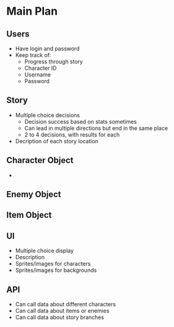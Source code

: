 # Main Plan

## Users
- Have login and password
- Keep track of:
  - Progress through story
  - Character ID
  - Username
  - Password



## Story
- Multiple choice decisions
  - Decision success based on stats sometimes
  - Can lead in multiple directions but end in the same place
  - 2 to 4 decisions, with results for each
- Decription of each story location

## Character Object
- 

## Enemy Object

## Item Object

## UI
- Multiple choice display
- Description 
- Sprites/images for characters
- Sprites/images for backgrounds

## API
- Can call data about different characters
- Can call data about items or enemies
- Can call data about story branches

